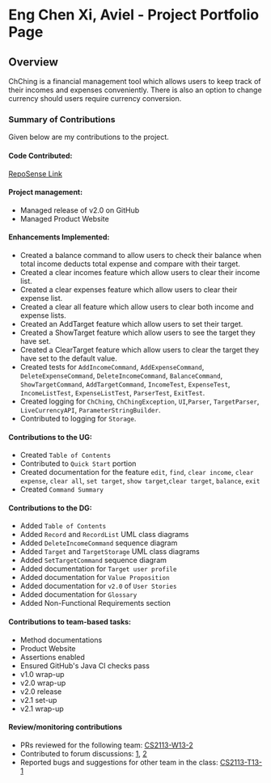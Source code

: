 # Eng Chen Xi, Aviel - Project Portfolio Page

## Overview
ChChing is a financial management tool 
which allows users to keep track
of their incomes and expenses conveniently. 
There is also an option to change currency should users require currency conversion.

### Summary of Contributions
Given below are my contributions to the project.

#### Code Contributed:
[RepoSense Link](https://nus-cs2113-ay2223s2.github.io/tp-dashboard/?search=avielcx&breakdown=true&sort=groupTitle&sortWithin=title&since=2023-02-17&timeframe=commit&mergegroup=&groupSelect=groupByRepos&checkedFileTypes=docs~functional-code~test-code~other&tabOpen=true&tabType=authorship&tabAuthor=avielcx&tabRepo=AY2223S2-CS2113-T12-1%2Ftp%5Bmaster%5D&authorshipIsMergeGroup=false&authorshipFileTypes=docs~functional-code~test-code&authorshipIsBinaryFileTypeChecked=false&authorshipIsIgnoredFilesChecked=false)

#### Project management:
* Managed release of v2.0 on GitHub
* Managed Product Website

#### Enhancements Implemented:
* Created a balance command to allow users to check their balance when total income deducts total expense and compare with their target.
* Created a clear incomes feature which allow users to clear their income list.
* Created a clear expenses feature which allow users to clear their expense list.
* Created a clear all feature which allow users to clear both income and expense lists.
* Created an AddTarget feature which allow users to set their target.
* Created a ShowTarget feature which allow users to see the target they have set.
* Created a ClearTarget feature which allow users to clear the target they have set to the default value.
* Created tests for `AddIncomeCommand`, `AddExpenseCommand`, `DeleteExpenseCommand`, `DeleteIncomeCommand`, `BalanceCommand`, `ShowTargetCommand`, `AddTargetCommand`, 
`IncomeTest`, `ExpenseTest`, `IncomeListTest`, `ExpenseListTest`, `ParserTest`, `ExitTest`. 
* Created logging for `ChChing`, `ChChingException`, `UI`,`Parser`, `TargetParser`, `LiveCurrencyAPI`, `ParameterStringBuilder`.
* Contributed to logging for `Storage`.

#### Contributions to the UG:
* Created `Table of Contents`
* Contributed to `Quick Start` portion
* Created documentation for the feature `edit`, `find`, `clear income`, `clear expense`, `clear all`, `set target`, `show target`,`clear target`, `balance`, `exit`
* Created `Command Summary`

#### Contributions to the DG:
* Added `Table of Contents`
* Added `Record` and `RecordList` UML class diagrams
* Added `DeleteIncomeCommand` sequence diagram
* Added `Target` and `TargetStorage` UML class diagrams
* Added `SetTargetCommand` sequence diagram
* Added documentation for `Target user profile`
* Added documentation for `Value Proposition`
* Added documentation for `v2.0` of `User Stories`
* Added documentation for `Glossary`
* Added Non-Functional Requirements section

#### Contributions to team-based tasks:
* Method documentations
* Product Website
* Assertions enabled
* Ensured GitHub's Java CI checks pass
* v1.0 wrap-up
* v2.0 wrap-up
* v2.0 release
* v2.1 set-up
* v2.1 wrap-up

#### Review/monitoring contributions
* PRs reviewed for the following team: [CS2113-W13-2](https://github.com/nus-cs2113-AY2223S2/tp/pull/53)
* Contributed to forum discussions: [1](https://github.com/nus-cs2113-AY2223S2/forum/issues/11), [2](https://github.com/nus-cs2113-AY2223S2/forum/issues/16)
* Reported bugs and suggestions for other team in the class: [CS2113-T13-1](https://github.com/avielcx/ped/issues)


